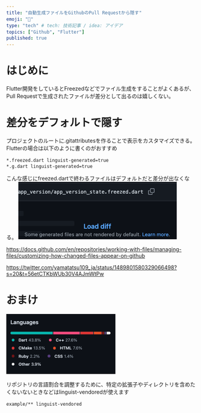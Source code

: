 ```yaml
---
title: "自動生成ファイルをGithubのPull Requestから隠す"
emoji: "🐙"
type: "tech" # tech: 技術記事 / idea: アイデア
topics: ["Github", "Flutter"]
published: true
---
```

# はじめに
Flutter開発をしているとFreezedなどでファイル生成をすることがよくあるが、Pull Requestで生成されたファイルが差分として出るのは嬉しくない。
# 差分をデフォルトで隠す
プロジェクトのルートに.gitattributesを作ることで表示をカスタマイズできる。Flutterの場合は以下のように書くのがおすすめ
```text:.gitattributes
*.freezed.dart linguist-generated=true
*.g.dart linguist-generated=true
```
こんな感じにfreezed.dartで終わるファイルはデフォルトだと差分が出なくなる。
![](/images/SCR-20220207-dn4.png)

https://docs.github.com/en/repositories/working-with-files/managing-files/customizing-how-changed-files-appear-on-github

https://twitter.com/yamatatsu109_ja/status/1489801580329066498?s=20&t=56etCTKbWUb30V4AJmWtPw

# おまけ
![](/images/SCR-20221230-jsu.png)

リポジトリの言語割合を調整するために、特定の拡張子やディレクトリを含めたくないないときなどはlinguist-vendoredが使えます

```text:.gitattributes
example/** linguist-vendored
```